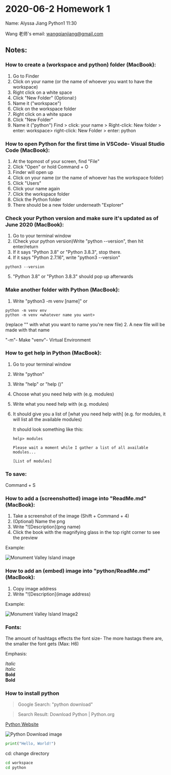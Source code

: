 # 2020-06-2 Homework 1
Name: Alyssa Jiang Python1 11:30

Wang 老师's email: wangqianjiang@gmail.com
## Notes:

### How to create a (workspace and python) folder (MacBook):
1. Go to Finder
2. Click on your name (or the name of whoever you want to have the workspace)
3. Right click on a white space 
4. Click "New Folder"
(Optional:)
5. Name it ("workspace")
6. Click on the workspace folder 
7. Right click on a white space
9. Click "New Folder"
10. Name it ("python")
Find > click: your name > Right-click: New folder > enter: workspace> right-click: New Folder > enter: python

### How to open Python for the first time in VSCode- Visual Studio Code (MacBook):
1. At the topmost of your screen, find "File"
2. Click "Open" or hold Command + O
3. Finder will open up 
4. Click on your name (or the name of whoever has the workspace folder)
5. Click "Users"
6. Click your name again
7. Click the workspace folder
8. Click the Python folder
9. There should be a new folder underneath "Explorer"

### Check your Python version and make sure it's updated as of June 2020 (MacBook):
1. Go to your terminal window
2. (Check your python version)Write "python --version", then hit enter/return
3. If it says "Python 3.8" or "Python 3.8.3", stop there. 
4. If it says "Python 2.7.16", write "python3 --version" 
```
python3 --version
```
5. "Python 3.8" or "Python 3.8.3" should pop up afterwards

### Make another folder with Python (MacBook):
1. Write "python3 -m venv [name]" or 
```
python -m venv env 
python -m venv <whatever name you want>
```
(replace "<whatever name you want>" with what you want to name you're new file)
2. A new file will be made with that name 

"-m"- Make
"venv"- Virtual Environment

### How to get help in Python (MacBook):
1. Go to your terminal window
2. Write "python"
3. Write "help" or "help ()"
4. Choose what you need help with (e.g. modules)
5. Write what you need help with (e.g. modules)
6. It should give you a list of [what you need help with] (e.g. for modules, it will list all the available modules)
    
    It should look something like this:
    
    ```cd
    help> modules

    Please wait a moment while I gather a list of all available modules...

    [List of modules]
    ```

### To save:
 Command + S

### How to add a (screenshotted) image into "ReadMe.md" (MacBook):

1. Take a screenshot of the image (Shift + Command + 4)
2. (Optional) Name the png
3. Write "![Description](png name)
4. Click the book with the magnifying glass in the top right corner to see the preview

Example:

![Monument Valley Island image](MVIsland.png)

### How to add an (embed) image into "python/ReadMe.md" (MacBook):

1. Copy image address
2. Write "![Description](image address)

Example:

![Monument Valley Island Image2](https://images-wixmp-ed30a86b8c4ca887773594c2.wixmp.com/f/4d94eabf-4257-437f-a08d-5ee63b69705f/dcl30r9-3b024044-e15e-46a3-8961-44350cb4c000.jpg/v1/fill/w_1024,h_1024,q_75,strp/lofi_island_by_seerlight_dcl30r9-fullview.jpg?token=eyJ0eXAiOiJKV1QiLCJhbGciOiJIUzI1NiJ9.eyJzdWIiOiJ1cm46YXBwOiIsImlzcyI6InVybjphcHA6Iiwib2JqIjpbW3siaGVpZ2h0IjoiPD0xMDI0IiwicGF0aCI6IlwvZlwvNGQ5NGVhYmYtNDI1Ny00MzdmLWEwOGQtNWVlNjNiNjk3MDVmXC9kY2wzMHI5LTNiMDI0MDQ0LWUxNWUtNDZhMy04OTYxLTQ0MzUwY2I0YzAwMC5qcGciLCJ3aWR0aCI6Ijw9MTAyNCJ9XV0sImF1ZCI6WyJ1cm46c2VydmljZTppbWFnZS5vcGVyYXRpb25zIl19.ycU6K2HNXzI-NNSgH-UgbvqLsEn6H3i-iljbm7kypX8)

### Fonts:

The amount of hashtags effects the font size- The more hastags there are, the smaller the font gets (Max: H6)

Emphasis:

*Italic*     
_Italic_  
**Bold**   
__Bold__



### How to install python
>Google Search: "python download"

>Search Result: Download Python | Python.org

[Python Website](https://www.python.org/downloads/)

![Python Download image](https://lh3.googleusercontent.com/proxy/1jlC0KQNjlrIBNEjcO4gaLAhChJy1h8CKYvq7nsOqhSzkkEWdDNCbrg-zWe_2mq28kiZ48CqUMq7J4Ja0QZ0dLa0AKZlaZKlVtJPluKk15RCjuHQACA4AwJguqYQXjjDcJO48lLSd2RE1Jj3Ws0hT-HPF2RbiSF8Sg)

```py
print("Hello, World!")
```

cd: change directory
```sh
cd workspace
cd python
```